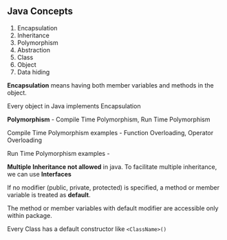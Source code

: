 ## Java Concepts
1. Encapsulation
2. Inheritance
3. Polymorphism
4. Abstraction
5. Class
6. Object
7. Data hiding

**Encapsulation** means having both member variables and methods in the object.

Every object in Java implements Encapsulation


**Polymorphism** - Compile Time Polymorphism, Run Time Polymorphism

Compile Time Polymorphism examples - Function Overloading, Operator Overloading

Run Time Polymorphism examples - 


**Multiple Inheritance not allowed** in java. To facilitate multiple inheritance, we can use **Interfaces**


If no modifier (public, private, protected) is specified, 
a method or member variable is treated as **default**.

The method or member variables with default modifier 
are accessible only within package.

Every Class has a default constructor like ```<ClassName>()```
